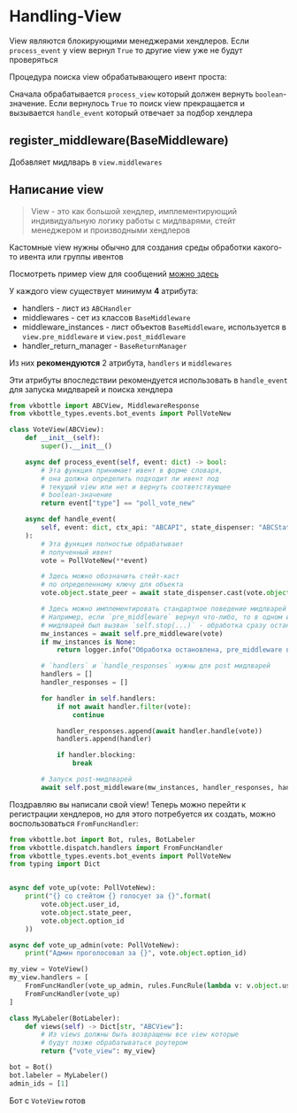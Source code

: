 # Handling-View

View являются блокирующими менеджерами хендлеров. Если `process_event` у view вернул `True` то другие view уже не будут проверяться

Процедура поиска view обрабатывающего ивент проста:

Сначала обрабатывается `process_view` который должен вернуть `boolean`-значение. Если вернулось `True` то поиск view прекращается и вызывается `handle_event` который отвечает за подбор хендлера

## register_middleware(BaseMiddleware)

Добавляет мидлварь в `view.middlewares`

## Написание view

> View - это как большой хендлер, имплементирующий индивидуальную логику работы с мидлварями, стейт менеджером и производными хендлеров

Кастомные view нужны обычно для создания среды обработки какого-то ивента или группы ивентов

Посмотреть пример view для сообщений [можно здесь](https://github.com/vkbottle/vkbottle/blob/master/vkbottle/dispatch/views/bot/message.py)

У каждого view существует минимум **4** атрибута:

* handlers - лист из `ABCHandler`
* middlewares - сет из классов `BaseMiddleware`
* middleware_instances - лист объектов `BaseMiddleware`, используется в `view.pre_middleware` и `view.post_middleware`
* handler_return_manager - `BaseReturnManager`

Из них **рекомендуются** 2 атрибута, `handlers` и `middlewares`

Эти атрибуты впоследствии рекомендуется использовать в `handle_event` для запуска мидлварей и поиска хендлера

```python
from vkbottle import ABCView, MiddlewareResponse
from vkbottle_types.events.bot_events import PollVoteNew

class VoteView(ABCView):
    def __init__(self):
        super().__init__()

    async def process_event(self, event: dict) -> bool:
        # Эта функция принимает ивент в форме словаря,
        # она должна определить подходит ли ивент под
        # текущий view или нет и вернуть соответствующее
        # boolean-значение
        return event["type"] == "poll_vote_new"

    async def handle_event(
        self, event: dict, ctx_api: "ABCAPI", state_dispenser: "ABCStateDispenser"
    ):
        # Эта функция полностью обрабатывает
        # полученный ивент
        vote = PollVoteNew(**event)

        # Здесь можно обозначить стейт-каст
        # по определенному ключу для объекта
        vote.object.state_peer = await state_dispenser.cast(vote.object.user_id)

        # Здесь можно имплементировать стандартное поведение мидлварей
        # Например, если `pre_middleware` вернул что-либо, то в одном из
        # мидлварей был вызван `self.stop(...)` - обработка сразу останавливается
        mw_instances = await self.pre_middleware(vote)
        if mw_instances is None:
            return logger.info("Обработка остановлена, pre_middleware вернул ошибку")

        # `handlers` и `handle_responses` нужны для post мидлварей
        handlers = []
        handler_responses = []

        for handler in self.handlers:
            if not await handler.filter(vote):
                continue

            handler_responses.append(await handler.handle(vote))
            handlers.append(handler)

            if handler.blocking:
                break

        # Запуск post-мидлварей
        await self.post_middleware(mw_instances, handler_responses, handlers)
```

Поздравляю вы написали свой view! Теперь можно перейти к регистрации хендлеров, но для этого потребуется их создать, можно воспользоваться `FromFuncHandler`:

```python
from vkbottle.bot import Bot, rules, BotLabeler
from vkbottle.dispatch.handlers import FromFuncHandler
from vkbottle_types.events.bot_events import PollVoteNew
from typing import Dict


async def vote_up(vote: PollVoteNew):
    print("{} со стейтом {} голосует за {}".format(
        vote.object.user_id,
        vote.object.state_peer,
        vote.object.option_id
    ))

async def vote_up_admin(vote: PollVoteNew):
    print("Админ проголосовал за {}", vote.object.option_id)

my_view = VoteView()
my_view.handlers = [
    FromFuncHandler(vote_up_admin, rules.FuncRule(lambda v: v.object.user_id in admin_ids)),
    FromFuncHandler(vote_up)
]

class MyLabeler(BotLabeler):
    def views(self) -> Dict[str, "ABCView"]:
        # Из views должны быть возвращены все view которые
        # будут позже обрабатываться роутером
        return {"vote_view": my_view}

bot = Bot()
bot.labeler = MyLabeler()
admin_ids = [1]
```

Бот с `VoteView` готов
